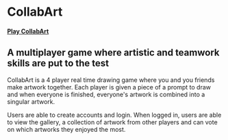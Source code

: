 # CollabArt

#### [Play CollabArt](https://collab--art.herokuapp.com/)

## A multiplayer game where artistic and teamwork skills are put to the test

CollabArt is a 4 player real time drawing game where you and you friends make artwork together. Each player is given a piece of a prompt to draw and when everyone is finished, everyone's artwork is combined into a singular artwork. 

Users are able to create accounts and login. When logged in, users are able to view the gallery, a collection of artwork from other players and can vote on which artworks they enjoyed the most. 

